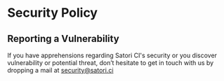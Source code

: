 # Security Policy

## Reporting a Vulnerability

If you have apprehensions regarding Satori CI's security or you discover vulnerability or potential threat, don’t hesitate to get in touch with us by dropping a mail at security@satori.ci 
